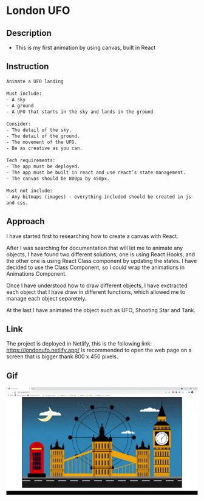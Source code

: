 # London UFO

## Description

- This is my first animation by using canvas, built in React

## Instruction

```
Animate a UFO landing

Must include:
- A sky
- A ground
- A UFO that starts in the sky and lands in the ground

Consider:
- The detail of the sky.
- The detail of the ground.
- The movement of the UFO.
- Be as creative as you can.

Tech requirements:
- The app must be deployed.
- The app must be built in react and use react’s state management.
- The canvas should be 800px by 450px.

Must not include:
- Any bitmaps (images) - everything included should be created in js and css.

```

## Approach

I have started first to researching how to create a canvas with React.

After I was searching for documentation that will let me to animate any objects, I have found two different solutions, one is using React Hooks, and the other one is using React Class component by updating the states. I have decided to use the Class Component, so I could wrap the animations in Animations Component.

Once I have understood how to draw different objects, I have exctracted each object that I have draw in different functions, which allowed me to manage each object separetely.

At the last I have animated the object such as UFO, Shooting Star and Tank.

## Link

The project is deployed in Netlify, this is the following link: https://londonufo.netlify.app/
Is recommended to open the web page on a screen that is bigger thank 800 x 450 pixels.

## Gif

![Alt text](./gifs/londonufo.gif)